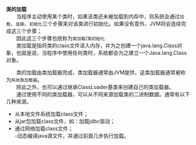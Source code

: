**类的加载**  
&emsp;&emsp;当程序主动使用某个类时，如果该类还未被加载到内存中，则系统会通过`加载`、`连接`、`初始化`三个步骤来对该类进行初始化。如果没有意外，JVM将会连续完成这三个步骤；  
&emsp;&emsp;因此这三个步骤也统称为`类加载`/`类初始化`  
&emsp;&emsp;类加载是指将类的class文件读入内存，并为之创建一个java.lang.Class对象，也就是说，当程序中使用任何类时，系统都会为之建立一个Java.lang.Class对象。  

&emsp;&emsp;类的加载由类加载器完成，类加载器通常由JVM提供，这类加载器通常被称为`系统类加载器`。  
&emsp;&emsp;除此之外，也可以通过继承ClassLoader基类来创建自己的类加载器。  
&emsp;&emsp;通过使用不同的类加载器，可以从不同来源加载类的二进制数据。通常有以下几种来源。  
- 从本地文件系统加载class文件；  
- 从jar包加载class文件，如：加载jdbc驱动；  
- 通过网络加载class文件；  
-动态编译java源文件，并通过前面几步执行加载。 